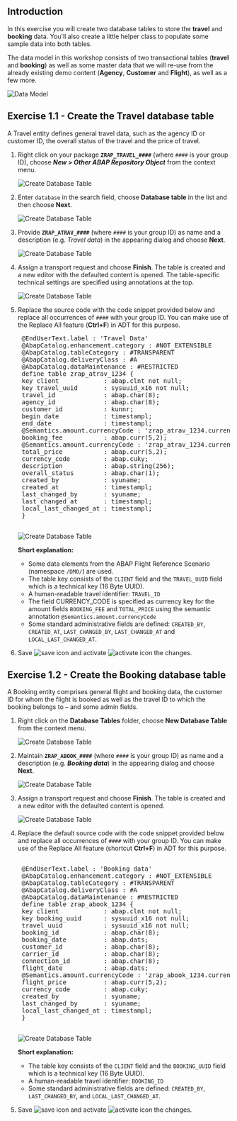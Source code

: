## Introduction

In this exercise you will create two database tables to store the **travel** and **booking** data. You'll also create a little helper class to populate some sample data into both tables.

The data model in this workshop consists of two transactional tables (**travel** and **booking**) as well as some master data that we will re-use from the already existing demo content (**Agency**, **Customer** and **Flight**), as well as a few more.

![Data Model](https://github.com/Krishna-Alani/S4HANATraining-RAP/blob/main/exercises/ex1/images/datamodel01.png)

## Exercise 1.1 - Create the Travel database table
A Travel entity defines general travel data, such as the agency ID or customer ID, the overall status of the travel and the price of travel.   
1. Right click on your package **`ZRAP_TRAVEL_####`** (where `####` is your group ID), choose **_New > Other ABAP Repository Object_** from the context menu.   

   ![Create Database Table](https://github.com/Krishna-Alani/S4HANATraining-RAP/blob/main/exercises/ex1/images/traveltable01.png)

2. Enter `database` in the search field, choose **Database table** in the list and then choose **Next**.  

   ![Create Database Table](https://github.com/Krishna-Alani/S4HANATraining-RAP/blob/main/exercises/ex1/images/traveltable02.png)

3. Provide **`ZRAP_ATRAV_####`** (where `####` is your group ID) as name and a description (e.g. *Travel data*) in the appearing dialog and choose **Next**.  

   ![Create Database Table](https://github.com/Krishna-Alani/S4HANATraining-RAP/blob/main/exercises/ex1/images/traveltable03.png)

4. Assign a transport request and choose **Finish**. The table is created and a new editor with the defaulted content is opened. The table-specific technical settings are specified using annotations at the top.  

   ![Create Database Table](https://github.com/Krishna-Alani/S4HANATraining-RAP/blob/main/exercises/ex1/images/traveltable04.png)  

5. Replace the source code with the code snippet provided below and replace all occurrences of `####` with your group ID. You can make use of the Replace All feature (**Ctrl+F**) in ADT for this purpose. 

    <pre>
    @EndUserText.label : 'Travel Data'
    @AbapCatalog.enhancement.category : #NOT_EXTENSIBLE
    @AbapCatalog.tableCategory : #TRANSPARENT
    @AbapCatalog.deliveryClass : #A
    @AbapCatalog.dataMaintenance : #RESTRICTED
    define table zrap_atrav_1234 {
    key client            : abap.clnt not null;
    key travel_uuid       : sysuuid_x16 not null;
    travel_id             : abap.char(8);
    agency_id             : abap.char(8);
    customer_id           : kunnr;
    begin_date            : timestampl;
    end_date              : timestampl;
    @Semantics.amount.currencyCode : 'zrap_atrav_1234.currency_code'
    booking_fee           : abap.curr(5,2);
    @Semantics.amount.currencyCode : 'zrap_atrav_1234.currency_code'
    total_price           : abap.curr(5,2);
    currency_code         : abap.cuky;
    description           : abap.string(256);
    overall_status        : abap.char(1);
    created_by            : syuname;
    created_at            : timestampl;
    last_changed_by       : syuname;
    last_changed_at       : timestampl;
    local_last_changed_at : timestampl;
    }
    </pre>

   ![Create Database Table](images/traveltable05.png)  

    **Short explanation:**  
    - Some data elements from the ABAP Flight Reference Scenario (namespace `/DMO/`) are used.  
    - The table key consists of the `CLIENT` field and the `TRAVEL_UUID` field which is a technical key (16 Byte UUID).   
    - A human-readable travel identifier: `TRAVEL_ID`  
    - The field CURRENCY_CODE is specified as currency key for the amount fields `BOOKING_FEE` and `TOTAL_PRICE` using the semantic annotation `@Semantics.amount.currencyCode`   
    - Some standard administrative fields are defined: `CREATED_BY`, `CREATED_AT`, `LAST_CHANGED_BY`, `LAST_CHANGED_AT` and `LOCAL_LAST_CHANGED_AT`.  
  
6. Save ![save icon](https://github.com/Krishna-Alani/S4HANATraining-RAP/blob/main/exercises/ex1/images/adt_save.png) and activate ![activate icon](https://github.com/Krishna-Alani/S4HANATraining-RAP/blob/main/exercises/ex1/images/adt_activate.png) the changes.  

## Exercise 1.2 - Create the Booking database table
A Booking entity comprises general flight and booking data, the customer ID for whom the flight is booked as well as the travel ID to which the booking belongs to – and some admin fields.  
  
1. Right click on the **Database Tables** folder, choose **New Database Table** from the context menu.  

   ![Create Database Table](https://github.com/Krishna-Alani/S4HANATraining-RAP/blob/main/exercises/ex1/images/bookingtable01.png)

2. Maintain **`ZRAP_ABOOK_####`** (where `####` is your group ID) as name and a description (e.g. **_Booking data_**) in the appearing dialog and choose **Next**. 

   ![Create Database Table](https://github.com/Krishna-Alani/S4HANATraining-RAP/blob/main/exercises/ex1/images/bookingtable02.png)

3. Assign a transport request and choose **Finish**. The table is created and a new editor with the defaulted content is opened.

   ![Create Database Table](https://github.com/Krishna-Alani/S4HANATraining-RAP/blob/main/exercises/ex1/images/bookingtable03.png)

4. Replace the default source code with the code snippet provided below and replace all occurrences of  `####` with your group ID. You can make use of the Replace All feature (shortcut **Ctrl+F**) in ADT for this purpose.  

    <pre> 
    @EndUserText.label : 'Booking data'
    @AbapCatalog.enhancement.category : #NOT_EXTENSIBLE
    @AbapCatalog.tableCategory : #TRANSPARENT
    @AbapCatalog.deliveryClass : #A
    @AbapCatalog.dataMaintenance : #RESTRICTED
    define table zrap_abook_1234 {
    key client            : abap.clnt not null;
    key booking_uuid      : sysuuid_x16 not null;
    travel_uuid           : sysuuid_x16 not null;
    booking_id            : abap.char(8);
    booking_date          : abap.dats;
    customer_id           : abap.char(8);
    carrier_id            : abap.char(8);
    connection_id         : abap.char(8);
    flight_date           : abap.dats;
    @Semantics.amount.currencyCode : 'zrap_abook_1234.currency_code'
    flight_price          : abap.curr(5,2);
    currency_code         : abap.cuky;
    created_by            : syuname;
    last_changed_by       : syuname;
    local_last_changed_at : timestampl;
    }
    </pre>   

    ![Create Database Table](images/bookingtable04.png)
  
    **Short explanation:**
    - The table key consists of the `CLIENT` field and the `BOOKING_UUID` field which is a technical key (16 Byte UUID).   
    - A human-readable travel identifier: `BOOKING_ID`  
    - Some standard administrative fields are defined: `CREATED_BY`, `LAST_CHANGED_BY`, and `LOCAL_LAST_CHANGED_AT`.  
  
5. Save ![save icon](images/adt_save.png) and activate ![activate icon](images/adt_activate.png) the changes.  
  
